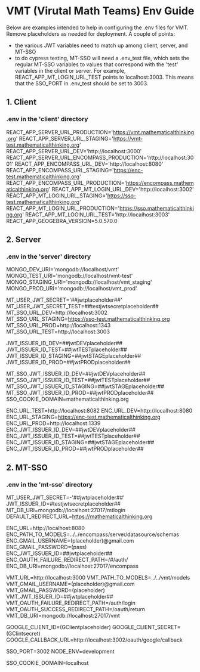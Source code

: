 # VMT (Virutal Math Teams) Env Guide

Below are examples intended to help in configuring the .env files for VMT. Remove placeholders as needed for deployment. A couple of points:

- the various JWT variables need to match up among client, server, and MT-SSO
- to do cypress testing, MT-SSO will need a .env_test file, which sets the regular MT-SSO variables to values that correspond with the 'test' variables in the client or server. For example, REACT_APP_MT_LOGIN_URL_TEST points to localhost:3003. This means that the SSO_PORT in .env_test should be set to 3003.

## 1. Client

### .env in the 'client' directory

REACT_APP_SERVER_URL_PRODUCTION='https://vmt.mathematicalthinking.org'
REACT_APP_SERVER_URL_STAGING='https://vmt-test.mathematicalthinking.org'
REACT_APP_SERVER_URL_DEV='http://localhost:3000'
REACT_APP_SERVER_URL_ENCOMPASS_PRODUCTION='http://localhost:3001'
REACT_APP_ENCOMPASS_URL_DEV='http://localhost:8080'
REACT_APP_ENCOMPASS_URL_STAGING='https://enc-test.mathematicalthinking.org'
REACT_APP_ENCOMPASS_URL_PRODUCTION='https://encompass.mathematicalthinking.org'
REACT_APP_MT_LOGIN_URL_DEV='http://localhost:3002'
REACT_APP_MT_LOGIN_URL_STAGING='https://sso-test.mathematicalthinking.org'
REACT_APP_MT_LOGIN_URL_PRODUCTION='https://sso.mathematicalthinking.org'
REACT_APP_MT_LOGIN_URL_TEST='http://localhost:3003'
REACT_APP_GEOGEBRA_VERSION=5.0.570.0

## 2. Server

### .env in the 'server' directory

MONGO_DEV_URI='mongodb://localhost/vmt'
MONGO_TEST_URI='mongodb://localhost/vmt-test'
MONGO_STAGING_URI='mongodb://localhost/vmt_staging'
MONGO_PROD_URI='mongodb://localhost/vmt_prod'

MT_USER_JWT_SECRET='##jwtplaceholder##'
MT_USER_JWT_SECRET_TEST=##testjwtsecretplaceholder##
MT_SSO_URL_DEV=http://localhost:3002
MT_SSO_URL_STAGING=https://sso-test.mathematicalthinking.org
MT_SSO_URL_PROD=http://localhost:1343
MT_SSO_URL_TEST=http://localhost:3003

JWT_ISSUER_ID_DEV=##jwtDEVplaceholder##
JWT_ISSUER_ID_TEST=##jwtTESTplaceholder##
JWT_ISSUER_ID_STAGING=##jwtSTAGEplaceholder##
JWT_ISSUER_ID_PROD=##jwtPRODplaceholder##

MT_SSO_JWT_ISSUER_ID_DEV=##jwtDEVplaceholder##
MT_SSO_JWT_ISSUER_ID_TEST=##jwtTESTplaceholder##
MT_SSO_JWT_ISSUER_ID_STAGING=##jwtSTAGEplaceholder##
MT_SSO_JWT_ISSUER_ID_PROD=##jwtPRODplaceholder##
SSO_COOKIE_DOMAIN=mathematicalthinking.org

ENC_URL_TEST=http://localhost:8082
ENC_URL_DEV=http://localhost:8080
ENC_URL_STAGING=https://enc-test.mathematicalthinking.org
ENC_URL_PROD=http://localhost:1339
ENC_JWT_ISSUER_ID_DEV=##jwtDEVplaceholder##
ENC_JWT_ISSUER_ID_TEST=##jwtTESTplaceholder##
ENC_JWT_ISSUER_ID_STAGING=##jwtSTAGEplaceholder##
ENC_JWT_ISSUER_ID_PROD=##jwtPRODplaceholder##

## 2. MT-SSO

### .env in the 'mt-sso' directory

MT_USER_JWT_SECRET=-'##jwtplaceholder##'
JWT_ISSUER_ID=#testjwtsecretplaceholder##
MT_DB_URI=mongodb://localhost:27017/mtlogin
DEFAULT_REDIRECT_URL=https://mathematicalthinking.org

ENC_URL=http://localhost:8080
ENC_PATH_TO_MODELS=../../encompass/server/datasource/schemas
ENC_GMAIL_USERNAME=(placeholder)@gmail.com
ENC_GMAIL_PASSWORD=(pass)
ENC_JWT_ISSUER_ID=##jwtplaceholder##
ENC_OAUTH_FAILURE_REDIRECT_PATH=/#/auth/
ENC_DB_URI=mongodb://localhost:27017/encompass

VMT_URL=http://localhost:3000
VMT_PATH_TO_MODELS=../../vmt/models
VMT_GMAIL_USERNAME=(placeholder)@gmail.com
VMT_GMAIL_PASSWORD=(placeholder)
VMT_JWT_ISSUER_ID=##jwtplaceholder##
VMT_OAUTH_FAILURE_REDIRECT_PATH=/auth/login
VMT_OAUTH_SUCCESS_REDIRECT_PATH=/oauth/return
VMT_DB_URI=mongodb://localhost:27017/vmt

GOOGLE_CLIENT_ID=(GClientplaceholder)
GOOGLE_CLIENT_SECRET=(GClintsecret)
GOOGLE_CALLBACK_URL=http://localhost:3002/oauth/google/callback

SSO_PORT=3002
NODE_ENV=development

SSO_COOKIE_DOMAIN=localhost
